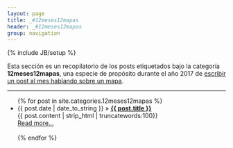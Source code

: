 ```yaml
---
layout: page
title: _#12meses12mapas
header: _#12meses12mapas
group: navigation
---
```

{% include JB/setup %}

Esta sección es un recopilatorio de los posts etiquetados bajo la categoría **12meses12mapas**, una especie de propósito durante el año 2017 de [escribir un post al mes hablando sobre un mapa](http://psanxiao.com/12-meses-12-mapas).

***

<ul >
    {% for post in site.categories.12meses12mapas %}
    <li><span>{{ post.date | date_to_string }}</span> &raquo; <a href="{{ BASE_PATH }}{{ post.url }}"><b>{{ post.title }}</b></a></li>
        {{ post.content | strip_html | truncatewords:100}}<br>
            <a href="{{ post.url }}">Read more...</a><br><br>
    {% endfor %}
</ul>